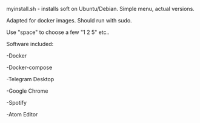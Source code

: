 myinstall.sh - installs soft on Ubuntu/Debian. Simple menu, actual versions.

Adapted for docker images. Should run with sudo.

Use "space" to choose a few "1 2 5" etc..

Software included:

-Docker

-Docker-compose

-Telegram Desktop

-Google Chrome

-Spotify

-Atom Editor
